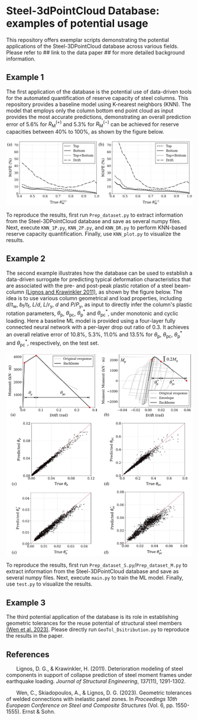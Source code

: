 # Steel-3dPointCloud Database: examples of potential usage
This repository offers exemplar scripts demonstrating the potential applications of the Steel-3DPointCloud database across various fields. Please refer to ## link to the data paper ## for more detailed background information.

## Example 1

The first application of the database is the potential use of data-driven tools for the automated quantification of reserve capacity of steel columns. This repository provides a baseline model using K-nearest neighbors (KNN). The model that employs only the column bottom end point cloud as input provides the most accurate predictions, demonstrating an overall prediction error of 5.6% for $R_\mathrm{M}^{(+)}$ and 5.3% for $R_\mathrm{M}^{(-)}$ can be achieved for reserve capacities between 40% to 100%, as shown by the figure below.

<p align="center">
    <img src="FIG3/17.JPG" alt="img1" width="800">
</p>

To reproduce the results, first run `Prep_dataset.py` to extract information from the Steel-3DPointCloud database and save as several numpy files. Next, execute `KNN_1P.py`, `KNN_2P.py`, and `KNN_DR.py` to perform KNN-based reserve capacity quantification. Finally, use `KNN_plot.py` to visualize the results.

## Example 2

The second example illustrates how the database can be used to establish a data-driven surrogate for predicting typical deformation characteristics that are associated with the pre- and post-peak plastic rotation of a steel beam-column [(Lignos and Krawinkler 2011)], as shown by the figure below. The idea is to use various column geometrical and load properties, including $d/t_\mathrm{w}$, $b_\mathrm{f}/t_\mathrm{f}$, $L/d$, $L/r_\mathrm{y}$, $d$ and $P/P_\mathrm{y}$, as input to directly infer the column's plastic rotation parameters, $\theta_\mathrm{p}$, $\theta_\mathrm{pc}$, $\theta^*_\mathrm{p}$ and $\theta^*_\mathrm{pc}$, under monotonic and cyclic loading. Here a baseline ML model is provided using a four-layer fully connected neural network with a per-layer drop out ratio of 0.3. It achieves an overall relative error of 10.8%, 5.3%, 11.0% and 13.5% for $\theta_\mathrm{p}$, $\theta_\mathrm{pc}$, $\theta^*_\mathrm{p}$ and $\theta^*_\mathrm{pc}$, respectively, on the test set.

<p align="center">
    <img src="FIG3/18.jpg" alt="img1" width="800">
</p>

To reproduce the results, first run `Prep_dataset_S.py`/`Prep_dataset_M.py` to extract information from the Steel-3DPointCloud database and save as several numpy files. Next, execute `main.py` to train the ML model. Finally, use `test.py` to visualize the results.

## Example 3

The third potential application of the database is its role in establishing geometric tolerances for the reuse potential of structural steel members [(Wen et al. 2023)]. Please directly run `GeoTol_Dsitribution.py` to reproduce the results in the paper.

## References

&nbsp;&nbsp;&nbsp;&nbsp;&nbsp;&nbsp; Lignos, D. G., & Krawinkler, H. (2011). Deterioration modeling of steel components in support of collapse prediction of steel moment frames under earthquake loading. *Journal of Structural Engineering*, *137*(11), 1291-1302.

&nbsp;&nbsp;&nbsp;&nbsp;&nbsp;&nbsp; Wen, C., Skiadopoulos, A., & Lignos, D. G. (2023). Geometric tolerances of welded connections with inelastic panel zones. In *Proceedings 10th European Conference on Steel and Composite Structures* (Vol. 6, pp. 1550-1555). Ernst & Sohn.

[(Lignos and Krawinkler 2011)]: https://ascelibrary.org/doi/full/10.1061/%28ASCE%29ST.1943-541X.0000376
[(Wen et al. 2023)]: https://onlinelibrary.wiley.com/doi/full/10.1002/cepa.2272
